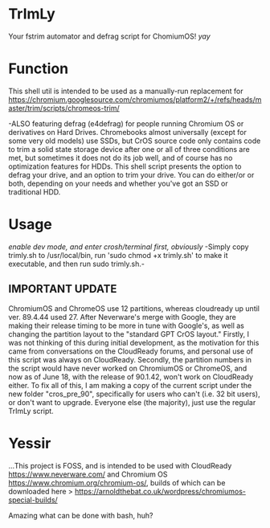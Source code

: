 # TrImLy #
Your fstrim automator and defrag script for ChomiumOS! *yay*

# Function #
This shell util is intended to be used as a manually-run replacement for https://chromium.googlesource.com/chromiumos/platform2/+/refs/heads/master/trim/scripts/chromeos-trim/

  -ALSO featuring defrag (e4defrag) for people running Chromium OS or derivatives on Hard Drives. Chromebooks almost universally (except for some very old models) use SSDs, but CrOS source code only contains code to trim a solid state storage device after one or all of three conditions are met, but sometimes it does not do its job well, and of course has no optimization features for HDDs. This shell script presents the option to defrag your drive, and an option to trim your drive. You can do either/or or both, depending on your needs and whether you've got an SSD or traditional HDD.

# Usage #
  *enable dev mode, and enter crosh/terminal first, obviously*
-Simply copy trimly.sh to /usr/local/bin, run 'sudo chmod +x trimly.sh' to make it executable, and then run sudo trimly.sh.-
## IMPORTANT UPDATE ##
  ChromiumOS and ChromeOS use 12 partitions, whereas cloudready up until ver. 89.4.44 used 27. After Neverware's merge with Google, they are making their release timing to be more in tune with Google's, as well as changing the partition layout to the "standard GPT CrOS layout." Firstly, I was not thinking of this during initial development, as the motivation for this came from conversations on the CloudReady forums, and personal use of this script was always on CloudReady. Secondly, the partition numbers in the script would have never worked on ChromiumOS or ChromeOS, and now as of June 18, with the release of 90.1.42, won't work on CloudReady either. To fix all of this, I am making a copy of the current script under the new folder "cros_pre_90", specifically for users who can't (i.e. 32 bit users), or don't want to upgrade. Everyone else (the majority), just use the regular TrImLy script. 

# Yessir #
...This project is FOSS, and is intended to be used with CloudReady https://www.neverware.com/ and Chromium OS https://www.chromium.org/chromium-os/, builds of which can be downloaded here > https://arnoldthebat.co.uk/wordpress/chromiumos-special-builds/

  Amazing what can be done with bash, huh?
